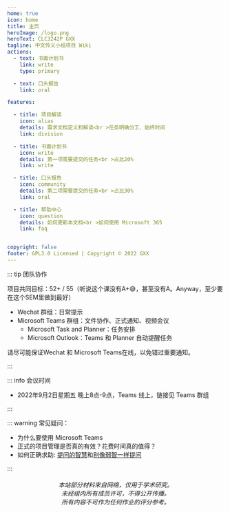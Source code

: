 ```yaml
---
home: true
icon: home
title: 主页
heroImage: /logo.png
heroText: CLC3242P GXX
tagline: 中文传义小组项目 Wiki 
actions:
  - text: 书面计划书
    link: write
    type: primary

  - text: 口头报告
    link: oral

features:

  - title: 项目解读
    icon: alias
    details: 需求文档定义和解读<br >任务明确分工、始终时间
    link: division

  - title: 书面计划书
    icon: write
    details: 第一项需要提交的任务<br >占比20%
    link: write

  - title: 口头报告
    icon: community
    details: 第二项需要提交的任务<br >占比30%
    link: oral

  - title: 帮助中心
    icon: question
    details: 如何更新本文档<br >如何使用 Microsoft 365
    link: faq


copyright: false
footer: GPL3.0 Licensed | Copyright © 2022 GXX
---
```


::: tip 团队协作

项目共同目标：52+ / 55（听说这个课没有A+😅，甚至没有A。Anyway，至少要在这个SEM里做到最好）

- Wechat 群组：日常提示
- Microsoft Teams 群组：文件协作、正式通知、视频会议
  - Microsoft Task and Planner：任务安排
  - Microsoft Outlook：Teams 和 Planner 自动提醒任务


请尽可能保证Wechat 和 Microsoft Teams在线，以免错过重要通知。

:::

::: info 会议时间

- 2022年9月2日星期五 晚上8点-9点，Teams 线上，链接见 Teams 群组

:::

::: warning 常见疑问：

- 为什么要使用 Microsoft Teams
- 正式的项目管理是否真的有效？花费时间真的值得？
- 如何正确求助: [提问的智慧](https://github.com/ryanhanwu/How-To-Ask-Questions-The-Smart-Way/blob/master/README-zh_CN.md)和[别像弱智一样提问](https://github.com/tangx/Stop-Ask-Questions-The-Stupid-Ways/blob/master/README.md)

:::

<h6 style="text-align:center">
本站部分材料来自网络，仅用于学术研究。
<br>
未经组内所有成员许可，不得公开传播。
<br>
所有内容不可作为任何作业的评分参考。
</h6>
